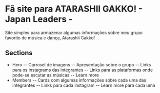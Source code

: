 # Fã site para ATARASHII GAKKO! - Japan Leaders -

Site simples para armazenar algumas informações sobre meu grupo favorito de música e dança, Atarashii Gakko!

## Sections
- Hero
  -- Carrosel de imagens
  -- Apresentação sobre o grupo
  -- Links para os instagrams das integrantes
  -- Links para as plataformas onde pode-se escutar as músicas
  -- Learn more
- Members
  -- Cards com algumas informações sobre cada uma das integrantes
  -- Links para cada instagram
  -- Learn more para cada uma
